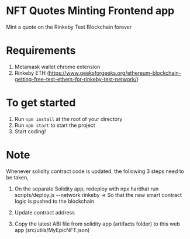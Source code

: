 # NFT Quotes Minting Frontend app
Mint a quote on the Rinkeby Test Blockchain forever

# Requirements
1) Metamask wallet chrome extension
2) Rinkeby ETH (https://www.geeksforgeeks.org/ethereum-blockchain-getting-free-test-ethers-for-rinkeby-test-network/)

# To get started

1. Run `npm install` at the root of your directory
2. Run `npm start` to start the project
3. Start coding!

# Note 

Whenever solidity contract code is updated, the following 3 steps need to be taken,

1) On the separate Solidity app, redeploy with npx hardhat run scripts/deploy.js --network rinkeby → So that the new smart contract logic is pushed to the blockchain 

2) Update contract address

3) Copy the latest ABI file from solidity app (artifacts folder) to this web app (src/utils/MyEpicNFT.json)

